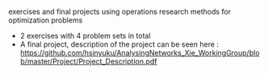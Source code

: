 exercises and final projects using operations research methods for optimization problems
- 2 exercises with 4 problem sets in total 
- A final project, description of the project can be seen here : https://github.com/hsinyuku/AnalysingNetworks_Xie_WorkingGroup/blob/master/Project/Project_Description.pdf


